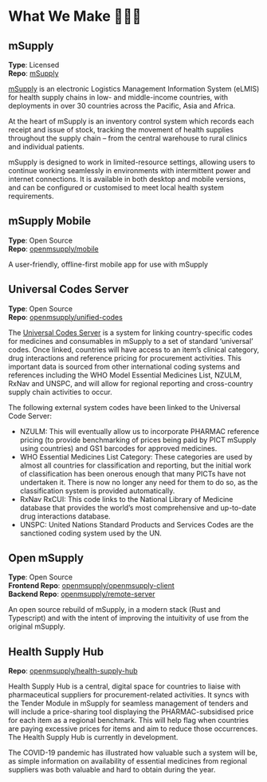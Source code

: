 # What We Make 👩🏽‍💻
## mSupply
**Type**: Licensed  
**Repo**: [mSupply](https://github.com/openmsupply/msupply)

[mSupply](https://msupply.org.nz/) is an electronic Logistics Management Information System (eLMIS) for health supply chains in low- and middle-income countries, with deployments in over 30 countries across the Pacific, Asia and Africa. 

At the heart of mSupply is an inventory control system which records each receipt and issue of stock, tracking the movement of health supplies throughout the supply chain – from the central warehouse to rural clinics and individual patients. 

mSupply is designed to work in limited-resource settings, allowing users to continue working seamlessly in environments with intermittent power and internet connections. It is available in both desktop and mobile versions, and can be configured or customised to meet local health system requirements.

## mSupply Mobile
**Type**: Open Source <br />
**Repo**: [openmsupply/mobile](https://github.com/openmsupply/mobile)

A user-friendly, offline-first mobile app for use with mSupply

## Universal Codes Server
**Type**: Open Source <br />
**Repo**: [openmsupply/unified-codes](https://github.com/openmsupply/unified-codes)

The [Universal Codes Server](https://codes.msupply.foundation/) is a system for linking country-specific codes for medicines and consumables in mSupply to a set of standard ‘universal’ codes. Once linked, countries will have access to an item’s clinical category, drug interactions and reference pricing for procurement activities. This important data is sourced from other international coding systems and references including the WHO Model Essential Medicines List, NZULM, RxNav and UNSPC, and will allow for regional reporting and cross-country supply chain activities to occur.

The following external system codes have been linked to the Universal Code Server:
* NZULM:  This will eventually allow us to incorporate PHARMAC reference pricing (to provide benchmarking of prices being paid by PICT mSupply using countries) and GS1 barcodes for approved medicines.
* WHO Essential Medicines List Category: These categories are used by almost all countries for classification and reporting, but the initial work of classification has been onerous enough that many PICTs have not undertaken it. There is now no longer any need for them to do so, as the classification system is provided automatically.
* RxNav RxCUI: This code links to the National Library of Medicine database that provides the world’s most comprehensive and up-to-date drug interactions database.
* UNSPC: United Nations Standard Products and Services Codes are the sanctioned coding system used by the UN.


##  Open mSupply
**Type**: Open Source<br />
**Frontend Repo**: [openmsupply/openmsupply-client](https://github.com/openmsupply/remote-server)<br />
**Backend Repo**: [openmsupply/remote-server](https://github.com/openmsupply/openmsupply-client)

An open source rebuild of mSupply, in a modern stack (Rust and Typescript) and with the intent of improving the intuitivity of use from the original mSupply.


## Health Supply Hub
**Repo**: [openmsupply/health-supply-hub](https://github.com/openmsupply/health-supply-hub)

Health Supply Hub is a central, digital space for countries to liaise with pharmaceutical suppliers for procurement-related activities. It syncs with the Tender Module in mSupply for seamless management of tenders and will include a price-sharing tool displaying the PHARMAC-subsidised price for each item as a regional benchmark. This will help flag when countries are paying excessive prices for items and aim to reduce those occurrences. The Health Supply Hub is currently in development.

The COVID-19 pandemic has illustrated how valuable such a system will be, as simple information on availability of essential medicines from regional suppliers was both valuable and hard to obtain during the year.
